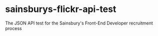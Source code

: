 # sainsburys-flickr-api-test
The JSON API test for the Sainsbury's Front-End Developer recruitment process
